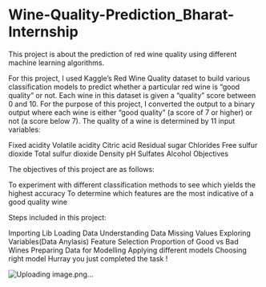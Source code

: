 # Wine-Quality-Prediction_Bharat-Internship
This project is about the prediction of red wine quality using different machine learning algorithms.

For this project, I used Kaggle’s Red Wine Quality dataset to build various classification models to predict whether a particular red wine is “good quality” or not. Each wine in this dataset is given a “quality” score between 0 and 10. For the purpose of this project, I converted the output to a binary output where each wine is either “good quality” (a score of 7 or higher) or not (a score below 7). The quality of a wine is determined by 11 input variables:

Fixed acidity
Volatile acidity
Citric acid
Residual sugar
Chlorides
Free sulfur dioxide
Total sulfur dioxide
Density
pH
Sulfates
Alcohol
Objectives


The objectives of this project are as follows:

To experiment with different classification methods to see which yields the highest accuracy
To determine which features are the most indicative of a good quality wine

Steps included in this project:

Importing Lib
Loading Data
Understanding Data
Missing Values
Exploring Variables(Data Anylasis)
Feature Selection
Proportion of Good vs Bad Wines
Preparing Data for Modelling
Applying different models
Choosing right model
Hurray you just completed the task !

![Uploading image.png…]()

